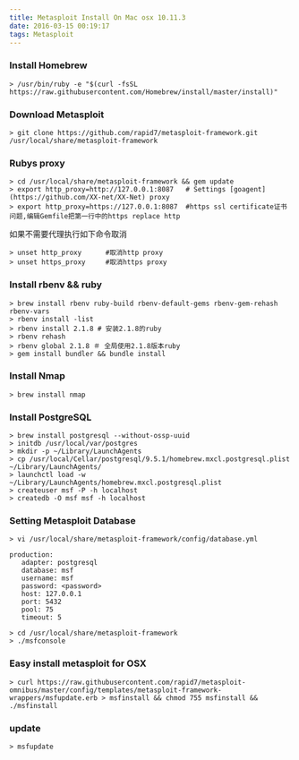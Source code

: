 ```yaml
---
title: Metasploit Install On Mac osx 10.11.3
date: 2016-03-15 00:19:17
tags: Metasploit
---
```


### Install Homebrew


```
> /usr/bin/ruby -e "$(curl -fsSL https://raw.githubusercontent.com/Homebrew/install/master/install)"
```
### Download Metasploit

```
> git clone https://github.com/rapid7/metasploit-framework.git /usr/local/share/metasploit-framework

```
### Rubys proxy

```
> cd /usr/local/share/metasploit-framework && gem update
> export http_proxy=http://127.0.0.1:8087   # Settings [goagent](https://github.com/XX-net/XX-Net) proxy
> export http_proxy=https://127.0.0.1:8087  #https ssl certificate证书问题,编辑Gemfile把第一行中的https replace http
```

如果不需要代理执行如下命令取消
```
> unset http_proxy      #取消http proxy
> unset https_proxy     #取消https proxy
```

<!--more-->
### Install rbenv && ruby

```
> brew install rbenv ruby-build rbenv-default-gems rbenv-gem-rehash 
rbenv-vars
> rbenv install -list
> rbenv install 2.1.8 # 安装2.1.8的ruby
> rbenv rehash 
> rbenv global 2.1.8 ＃ 全局使用2.1.8版本ruby
> gem install bundler && bundle install
```

### Install Nmap
```
> brew install nmap
```

### Install PostgreSQL

```
> brew install postgresql --without-ossp-uuid
> initdb /usr/local/var/postgres
> mkdir -p ~/Library/LaunchAgents
> cp /usr/local/Cellar/postgresql/9.5.1/homebrew.mxcl.postgresql.plist ~/Library/LaunchAgents/
> launchctl load -w ~/Library/LaunchAgents/homebrew.mxcl.postgresql.plist
> createuser msf -P -h localhost
> createdb -O msf msf -h localhost
```

### Setting Metasploit Database

```
> vi /usr/local/share/metasploit-framework/config/database.yml
```

```
production:
   adapter: postgresql
   database: msf
   username: msf
   password: <password>
   host: 127.0.0.1
   port: 5432
   pool: 75
   timeout: 5
```


```
> cd /usr/local/share/metasploit-framework
> ./msfconsole
```
### Easy install metasploit for OSX

```
> curl https://raw.githubusercontent.com/rapid7/metasploit-omnibus/master/config/templates/metasploit-framework-wrappers/msfupdate.erb > msfinstall && chmod 755 msfinstall && ./msfinstall
```
### update

```
> msfupdate
```

